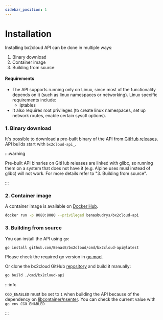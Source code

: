 ```yaml
---
sidebar_position: 1
---
```


# Installation

Installing bx2cloud API can be done in multiple ways:

1. Binary download
2. Container image
3. Building from source

#### Requirements

- The API supports running only on Linux, since most of the functionality depends on it (such as linux namespaces or networking). Linux specific requirements include:
  - iptables
- It also requires root privileges (to create linux namespaces, set up network routes, enable certain sysctl options).

### 1. Binary download

It's possible to download a pre-built binary of the API from [GitHub releases](https://github.com/BenasB/bx2cloud/releases). API builds start with `bx2cloud-api_`.

:::warning

Pre-built API binaries on GitHub releases are linked with glibc, so running them on a system that does not have it (e.g. Alpine uses musl instead of glibc) will not work. For more details refer to "3. Building from source".

:::

### 2. Container image

A container image is available on [Docker Hub](https://hub.docker.com/r/benasbudrys/bx2cloud-api).

```sh
docker run -p 8080:8080 --privileged benasbudrys/bx2cloud-api
```

### 3. Building from source

You can install the API using `go`:

```sh
go install github.com/BenasB/bx2cloud/cmd/bx2cloud-api@latest
```

Please check the required go version in [go.mod](https://github.com/BenasB/bx2cloud/blob/main/go.mod).

Or clone the bx2cloud GitHub [repository](https://github.com/BenasB/bx2cloud) and build it manually:

```sh
go build ./cmd/bx2cloud-api
```

:::info

`CGO_ENABLED` must be set to `1` when building the API because of the dependency on [libcontainer/nsenter](https://pkg.go.dev/github.com/opencontainers/runc@v1.3.0/libcontainer/nsenter). You can check the current value with `go env CGO_ENABLED`

:::
